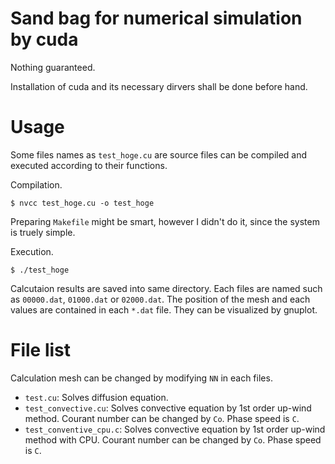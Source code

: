 # Sand bag for numerical simulation by cuda

Nothing guaranteed.

Installation of cuda and its necessary dirvers shall be done before hand.


# Usage

Some files names as `test_hoge.cu` are source files can be compiled and executed according to their functions.

Compilation.
```
$ nvcc test_hoge.cu -o test_hoge
```

Preparing `Makefile` might be smart, however I didn't do it, since the system is truely simple. 

Execution.
```
$ ./test_hoge
```
Calcutaion results are saved into same directory. Each files are named such as `00000.dat`, `01000.dat` or `02000.dat`.
The position of the mesh and each values are contained in each `*.dat` file.
They can be visualized by gnuplot.

# File list

Calculation mesh can be changed by modifying `NN` in each files.

- `test.cu`: Solves diffusion equation.
- `test_convective.cu`: Solves convective equation by 1st order up-wind method. Courant number can be changed by `Co`. Phase speed is `C`.
- `test_conventive_cpu.c`: Solves convective equation by 1st order up-wind method with CPU. Courant number can be changed by `Co`. Phase speed is `C`.
